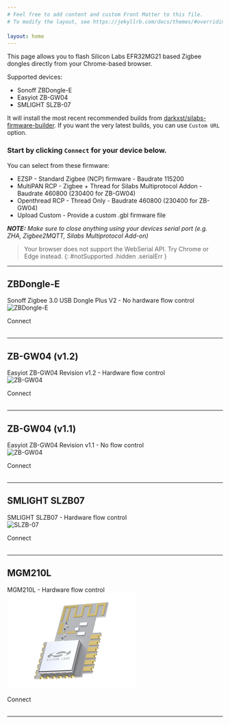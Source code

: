 ```yaml
---
# Feel free to add content and custom Front Matter to this file.
# To modify the layout, see https://jekyllrb.com/docs/themes/#overriding-theme-defaults

layout: home
---
```


This page allows you to flash Silicon Labs EFR32MG21 based Zigbee dongles directly from your Chrome-based browser.

Supported devices:
* Sonoff ZBDongle-E
* Easyiot ZB-GW04
* SMLIGHT SLZB-07

It will install the most recent recommended builds from [darkxst/silabs-firmware-builder](https://github.com/darkxst/silabs-firmware-builder). If you want the very latest builds, you can use `Custom URL` option.  

### Start by clicking `Connect` for your device below.

You can select from these firmware:
* EZSP - Standard Zigbee (NCP) firmware - Baudrate 115200
* MultiPAN RCP - Zigbee + Thread for Silabs Multiprotocol Addon - Baudrate 460800 (230400 for ZB-GW04)
* Openthread RCP - Thread Only - Baudrate 460800 (230400 for ZB-GW04)
* Upload Custom - Provide a custom .gbl firmware file

***NOTE:** Make sure to close anything using your devices serial port (e.g. ZHA, Zigbee2MQTT, Silabs Multiprotocol Add-on)*

> Your browser does not support the WebSerial API. Try Chrome or Edge instead.
{: #notSupported .hidden .serialErr }


-----

## ZBDongle-E
Sonoff Zigbee 3.0 USB Dongle Plus V2 - No hardware flow control  
![ZBDongle-E](./assets/images/dongle-e.png)
<div class="Supported">
    <nabucasa-zigbee-flasher manifest="./assets/manifests/zbdongle-e.json">
        <span slot="button">Connect</span>
    </nabucasa-zigbee-flasher>
</div>
<br>

-----

## ZB-GW04 (v1.2)
Easyiot ZB-GW04 Revision v1.2 - Hardware flow control  
![ZB-GW04](./assets/images/zb-gw04-1v1.png)  

<div class="Supported">
    <nabucasa-zigbee-flasher manifest="./assets/manifests/zb-gw04-v1.2.json">
        <span slot="button">Connect</span>
    </nabucasa-zigbee-flasher>
</div>
<br>

-----


## ZB-GW04 (v1.1)
Easyiot ZB-GW04 Revision v1.1 - No flow control  
![ZB-GW04](./assets/images/zb-gw04-1v1.png)  

<div class="Supported">
    <nabucasa-zigbee-flasher manifest="./assets/manifests/zb-gw04-v1.1.json">
        <span slot="button">Connect</span>
    </nabucasa-zigbee-flasher>
</div>
<br>

-----


## SMLIGHT SLZB07
SMLIGHT SLZB07 -  Hardware flow control  
![SLZB-07](./assets/images/SLZB-07.png)  

<div class="Supported">
    <nabucasa-zigbee-flasher manifest="./assets/manifests/SLZB07.json">
        <span slot="button">Connect</span>
    </nabucasa-zigbee-flasher>
</div>
<br>

-----


## MGM210L
MGM210L -  Hardware flow control  
![SLZB-07](./assets/images/mgm210l.png)  

<div class="Supported">
    <nabucasa-zigbee-flasher manifest="./assets/manifests/mgm210l.json">
        <span slot="button">Connect</span>
    </nabucasa-zigbee-flasher>
</div>
<br>

-----
<script>
    if(!navigator.serial){
        // const buttons = document.querySelectorAll('.Supported');

        // buttons.forEach(element => {
        //     element.classList.add('hidden');
        // });
        document.getElementById("notSupported").classList.remove('hidden');
    }
</script>
